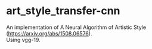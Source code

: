 # art_style_transfer-cnn

An implementation of A Neural Algorithm of Artistic Style (https://arxiv.org/abs/1508.06576).   
Using vgg-19. 

